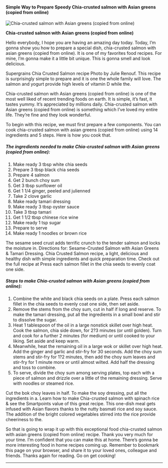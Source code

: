             

#### Simple Way to Prepare Speedy Chia-crusted salmon with Asian greens (copied from online)

![Chia-crusted salmon with Asian greens (copied from online)](https://img-global.cpcdn.com/recipes/5210984499118080/751x532cq70/chia-crusted-salmon-with-asian-greens-copied-from-online-recipe-main-photo.jpg)

**Chia-crusted salmon with Asian greens (copied from online)**

Hello everybody, I hope you are having an amazing day today. Today, I’m gonna show you how to prepare a special dish, chia-crusted salmon with asian greens (copied from online). It is one of my favorites food recipes. For mine, I’m gonna make it a little bit unique. This is gonna smell and look delicious.

Supergrains Chia Crusted Salmon recipe Photo by Julie Renouf. This recipe is surprisingly simple to prepare and it is one the whole family will love. The salmon and yogurt provide high levels of vitamin D while the.

Chia-crusted salmon with Asian greens (copied from online) is one of the most well liked of recent trending foods on earth. It is simple, it’s fast, it tastes yummy. It’s appreciated by millions daily. Chia-crusted salmon with Asian greens (copied from online) is something which I’ve loved my entire life. They’re fine and they look wonderful.

To begin with this recipe, we must first prepare a few components. You can cook chia-crusted salmon with asian greens (copied from online) using 14 ingredients and 5 steps. Here is how you cook that.

##### The ingredients needed to make Chia-crusted salmon with Asian greens (copied from online):

1.  Make ready 3 tbsp white chia seeds
2.  Prepare 3 tbsp black chia seeds
3.  Prepare 4 salmon
4.  Get 2 bunch choy sum
5.  Get 3 tbsp sunflower oil
6.  Get 1 1/4 ginger, peeled and julienned
7.  Take 2 clove garlic
8.  Make ready tamari dressing
9.  Make ready 3 tbsp oyster sauce
10.  Take 3 tbsp tamari
11.  Get 1 1/2 tbsp chinese rice wine
12.  Make ready 1 tsp sugar
13.  Prepare to serve
14.  Make ready 1 noodles or brown rice

The sesame seed crust adds terrific crunch to the tender salmon and locks the moisture in. Directions for: Sesame-Crusted Salmon with Asian Greens & Tamari Dressing. Chia Crusted Salmon recipe, a light, delicious and healthy dish with simple ingredients and quick preparation time. Check out the full recipe at Press each salmon fillet in the chia seeds to evenly coat one side.

##### Steps to make Chia-crusted salmon with Asian greens (copied from online):

1.  Combine the white and black chia seeds on a plate. Press each salmon fillet in the chia seeds to evenly coat one side, then set aside.
2.  Remove the stems from the choy sum, cut in half if long and reserve. To make the tamari dressing, put all the ingredients in a small bowl and stir to dissolve the sugar.
3.  Heat 1 tablespoon of the oil in a large nonstick skillet over high heat. Cook the salmon, chia side down, for 2?3 minutes (or until golden). Turn and cook for a further 2 minutes (for medium) or until cooked to your liking. Set aside and keep warm.
4.  Meanwhile, heat the remaining oil in a large wok or skillet over high heat. Add the ginger and garlic and stir-fry for 30 seconds. Add the choy sum stems and stir-fry for 1?2 minutes, then add the choy sum leaves and stir-fry for 1 minute more or until almost wilted. Add half the dressing and toss to combine.
5.  To serve, divide the choy sum among serving plates, top each with a piece of salmon and drizzle over a little of the remaining dressing. Serve with noodles or steamed rice.

Cut the bok choy leaves in half. To make the soy dressing, put all the ingredients in a. Learn how to make Chia-crusted salmon with spinach rice & see the Smartpoints value of this great recipe. This one-dish meal gets infused with Asian flavors thanks to the nutty basmati rice and soy sauce. The addition of the bright colored vegetables stirred into the rice provide cheeriness to the.

So that is going to wrap it up with this exceptional food chia-crusted salmon with asian greens (copied from online) recipe. Thank you very much for your time. I’m confident that you can make this at home. There’s gonna be more interesting food in home recipes coming up. Remember to bookmark this page on your browser, and share it to your loved ones, colleague and friends. Thanks again for reading. Go on get cooking!

* * *